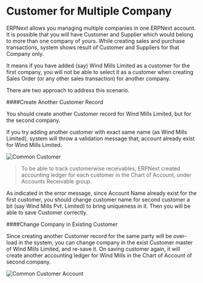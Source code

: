 <h1>Customer for Multiple Company</h1>

ERPNext allows you managing multiple companies in one ERPNext account. It is possible that you will have Customer and Supplier which would belong to more than one company of yours. While creating sales and purchase transactions, system shows result of Customer and Suppliers for that Company only.

It means if you have added (say) Wind Mills Limited as a customer for the first company, you will not be able to select it as a customer when creating Sales Order (or any other sales transaction) for another company.

There are two approach to address this scenario.

####Create Another Customer Record

You should create another Customer record for Wind Mills Limited, but for the second company.

If you try adding another customer with exact same name (as Wind Mills Limited), system will throw a validation message that, account already exist for Wind Mills Limited.

![Common Customer]({{docs_base_url}}/assets/img/articles/$SGrab_306.png)

>To be able to track customerwise receivables, ERPNext created accounting ledger for each customer in the Chart of Account, under Accounts Receivable group.

As indicated in the error message, since Account Name already exist for the first customer, you should change customer name for second customer a bit (say Wind Mills Pvt. Limited) to bring uniqueness in it. Then you will be able to save Customer correctly.

####Change Company in Existing Customer

Since creating another Customer record for the same party will be over-load in the system, you can change company in the exist Customer master of Wind Mills Limited, and re-save it. On saving customer again, it will create another accounting ledger for Wind Mills in the Chart of Account of second company.

![Common Customer Account]({{docs_base_url}}/assets/img/articles/$SGrab_307.png)

<!-- markdown -->